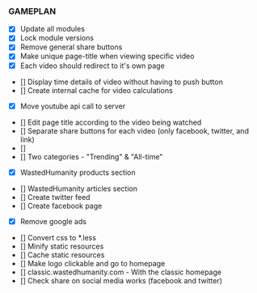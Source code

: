 ### GAMEPLAN

- [x] Update all modules
- [x] Lock module versions
- [x] Remove general share buttons
- [x] Make unique page-title when viewing specific video
- [x] Each video should redirect to it's own page
- [] Display time details of video without having to push button
- [] Create internal cache for video calculations
- [x] Move youtube api call to server
- [] Edit page title according to the video being watched
- [] Separate share buttons for each video (only facebook, twitter, and link)
- []
- [] Two categories - "Trending" & "All-time"
- [x] WastedHumanity products section
- [] WastedHumanity articles section
- [] Create twitter feed
- [] Create facebook page  

- [x] Remove google ads
- [] Convert css to *.less
- [] Minify static resources
- [] Cache static resources
- [] Make logo clickable and go to homepage
- [] classic.wastedhumanity.com - With the classic homepage
- [] Check share on social media works (facebook and twitter)